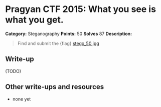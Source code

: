 # Pragyan CTF 2015: What you see is what you get.

**Category:** Steganography
**Points:** 50
**Solves** 87
**Description:**

> Find and submit the {flag}
> [stego_50.jpg](stego_50.jpg)

## Write-up

(TODO)

## Other write-ups and resources

* none yet

